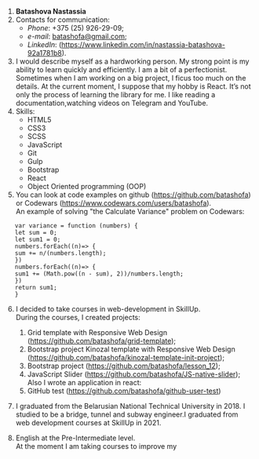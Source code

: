 1. **Batashova Nastassia**
2. Contacts for communication:
    * _Phone_: +375 (25) 926-29-09;
    * _e-mail_: batashofa@gmail.com;
    * _LinkedIn_: (https://www.linkedin.com/in/nastassia-batashova-92a1781b8).
3. I would describe myself as a hardworking person. My strong point is my ability to learn quickly and efficiently. I am a bit of a perfectionist. Sometimes when I am working on a big project, I ficus too much on the details. At the current moment, I suppose that my hobby is React. It’s not only the process of learning the library for me. I like reading a documentation,watching videos  on Telegram and YouTube.  
4. Skills:
   * HTML5
   * CSS3
   * SCSS
   * JavaScript
   * Git
   * Gulp
   * Bootstrap
   * React
   * Object Oriented programming (OOP)
5. You can look at code examples on github (https://github.com/batashofa)  or Сodewars (https://www.codewars.com/users/batashofa).   
   An example of solving "the Calculate Variance" problem on Сodewars:
```
   var variance = function (numbers) {
   let sum = 0;
   let sum1 = 0;
   numbers.forEach((n)=> {
   sum += n/(numbers.length);
   })
   numbers.forEach((n)=> {
   sum1 += (Math.pow((n - sum), 2))/numbers.length;
   })
   return sum1;    
   } 
```  
6. I decided to take courses in web-development in SkillUp.   
   During the courses, I created projects:
   1. Grid template with Responsive Web Design (https://github.com/batashofa/grid-template);
   2. Bootstrap project Kinozal template with Responsive Web Design (https://github.com/batashofa/kinozal-template-init-project);
   3. Bootstrap project (https://github.com/batashofa/lesson_12);
   4. JavaScript Slider (https://github.com/batashofa/JS-native-slider);
      Also I wrote an application in react:
   1. GitHub test (https://github.com/batashofa/github-user-test)

7. I graduated from the Belarusian National Technical University in 2018. I studied to be a bridge, tunnel and subway engineer.I graduated from web development courses at SkillUp in 2021.
8. English at the Pre-Intermediate level.  
   At the moment I am taking courses to improve my 